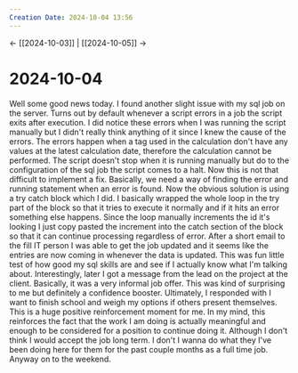 ```yaml
---
Creation Date: 2024-10-04 13:56
---
```


<- [[2024-10-03]] | [[2024-10-05]]  ->

# 2024-10-04
Well some good news today. I found another slight issue with my sql job on the server. Turns out by default whenever a script errors in a job the script exits after execution. I did notice these errors  when I was running the script manually but I didn't really think anything of it since I knew the cause of the errors. The errors happen when a tag used in the calculation don't have any values at the latest calculation date, therefore the calculation cannot be performed.  The script doesn't stop when it is running manually but do to the configuration of the sql job the script comes to a halt. Now this is not that difficult to implement a fix. Basically, we need a way of finding the error and running statement when an error is found. Now the obvious solution is using a try catch block which I did. I basically wrapped the whole loop in the try part of the block so that it tries to execute it normally and if it hits an error something else happens. Since the loop manually increments the id it's looking I just copy pasted the increment into the catch section of the block so that it can continue processing regardless of error. After a short email to the fill IT person I was able to get the job updated and it seems like the entries are now coming in whenever the data is updated. This was fun little test of how good my sql skills are and see if I actually know what I'm talking about. Interestingly, later I got a message from the lead on the project at the client. Basically, it was a very informal job offer. This was kind of surprising to me but definitely a confidence booster. Ultimately, I responded with I want to finish school and weigh my options if others present themselves. This is a huge positive reinforcement moment for me. In my mind, this reinforces the fact that the work I am doing is actually meaningful and enough to be considered for a position to continue doing it. Although I don't think I would accept the job long term. I don't I wanna do what they I've been doing here for them for the past couple months as a full time job. Anyway on to the weekend.